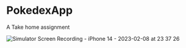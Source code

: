 # PokedexApp
A Take home assignment

![Simulator Screen Recording - iPhone 14 - 2023-02-08 at 23 37 26](https://user-images.githubusercontent.com/2145274/217727660-76f309ed-9509-4adc-8c15-3c56cb83c058.gif)

